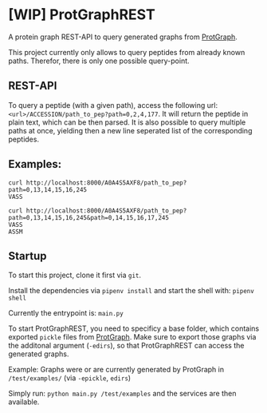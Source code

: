 # [WIP] ProtGraphREST
A protein graph REST-API to query generated graphs from [ProtGraph](https://github.com/mpc-bioinformatics/ProtGraph).

This project currently only allows to query peptides from already known paths. Therefor, there is only one possible query-point.

## REST-API
To query a peptide (with a given path), access the following url: `<url>/ACCESSION/path_to_pep?path=0,2,4,177`. 
It will return the peptide in plain text, which can be then parsed. It is also possible to query multiple paths at once, yielding then 
a new line seperated list of the corresponding peptides.

## Examples: 

```shell
curl http://localhost:8000/A0A4S5AXF8/path_to_pep?path=0,13,14,15,16,245
VASS

curl http://localhost:8000/A0A4S5AXF8/path_to_pep?path=0,13,14,15,16,245&path=0,14,15,16,17,245
VASS
ASSM
```

## Startup

To start this project, clone it first via `git`.

Install the dependencies via `pipenv install` and start the shell with: `pipenv shell`

Currently the entrypoint is: `main.py`

To start ProtGraphREST, you need to specificy a base folder, which contains exported `pickle` files from [ProtGraph](https://github.com/mpc-bioinformatics/ProtGraph).
Make sure to export those graphs via the additonal argument (`-edirs`), so that ProtGraphREST can access the generated graphs.

Example: 
Graphs were or are currently generated by ProtGraph in `/test/examples/` (via `-epickle`, `edirs`)

Simply run: `python main.py /test/examples` and the services are then available.
